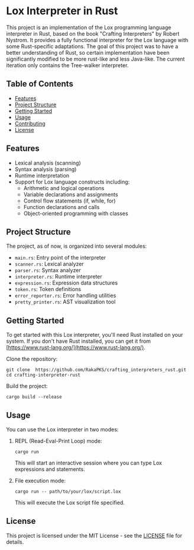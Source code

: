# Lox Interpreter in Rust

This project is an implementation of the Lox programming language interpreter in Rust, based on the book "Crafting Interpreters" by Robert Nystrom. It provides a fully functional interpreter for the Lox language with some Rust-specific adaptations. The goal of this project was to have a better understanding of Rust, so certain implementation have been significantly modified to be more rust-like and less Java-like. The current iteration only contains the Tree-walker interpreter.

## Table of Contents

- [Features](#features)
- [Project Structure](#project-structure)
- [Getting Started](#getting-started)
- [Usage](#usage)
- [Contributing](#contributing)
- [License](#license)

## Features

- Lexical analysis (scanning)
- Syntax analysis (parsing)
- Runtime interpretation
- Support for Lox language constructs including:
  - Arithmetic and logical operations
  - Variable declarations and assignments
  - Control flow statements (if, while, for)
  - Function declarations and calls
  - Object-oriented programming with classes

## Project Structure

The project, as of now, is organized into several modules:

- `main.rs`: Entry point of the interpreter
- `scanner.rs`: Lexical analyzer
- `parser.rs`: Syntax analyzer
- `interpreter.rs`: Runtime interpreter
- `expression.rs`: Expression data structures
- `token.rs`: Token definitions
- `error_reporter.rs`: Error handling utilities
- `pretty_printer.rs`: AST visualization tool

## Getting Started

To get started with this Lox interpreter, you'll need Rust installed on your system. If you don't have Rust installed, you can get it from [https://www.rust-lang.org/](https://www.rust-lang.org/).

Clone the repository:

```
git clone  https://github.com/RakaPKS/crafting_interpreters_rust.git
cd crafting-interpreter-rust
```

Build the project:

```
cargo build --release
```

## Usage

You can use the Lox interpreter in two modes:

1. REPL (Read-Eval-Print Loop) mode:
   ```
   cargo run
   ```
   This will start an interactive session where you can type Lox expressions and statements.

2. File execution mode:
   ```
   cargo run -- path/to/your/lox/script.lox
   ```
   This will execute the Lox script file specified.

## License

This project is licensed under the MIT License - see the [LICENSE](LICENSE) file for details.

